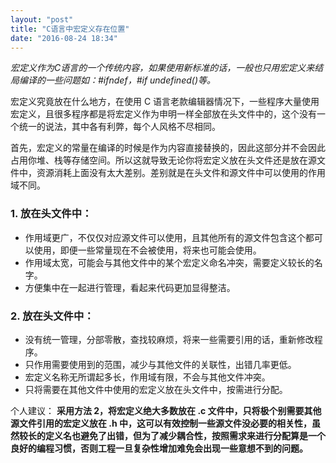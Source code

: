 ```yaml
---
layout: "post"
title: "C语言中宏定义存在位置"
date: "2016-08-24 18:34"
---
```



*宏定义作为C语言的一个传统内容，如果使用新标准的话，一般也只用宏定义来结局编译的一些问题如：#ifndef，#if undefined()等。*

宏定义究竟放在什么地方，在使用 C 语言老款编辑器情况下，一些程序大量使用宏定义，且很多程序都是将宏定义作为申明一样全部放在头文件中的，这个没有一个统一的说法，其中各有利弊，每个人风格不尽相同。

首先，宏定义的常量在编译的时候是作为内容直接替换的，因此这部分并不会因此占用你堆、栈等存储空间。所以这就导致无论你将宏定义放在头文件还是放在源文件中，资源消耗上面没有太大差别。差别就是在头文件和源文件中可以使用的作用域不同。

### 1. 放在头文件中：

- 作用域更广，不仅仅对应源文件可以使用，且其他所有的源文件包含这个都可以使用，即便一些常量现在不会被使用，将来也可能会使用。
- 作用域太宽，可能会与其他文件中的某个宏定义命名冲突，需要定义较长的名字。
- 方便集中在一起进行管理，看起来代码更加显得整洁。

<!-- more -->



### 2. 放在头文件中：

- 没有统一管理，分部零散，查找较麻烦，将来一些需要引用的话，重新修改程序。
- 只作用需要使用到的范围，减少与其他文件的关联性，出错几率更低。
- 宏定义名称无所谓起多长，作用域有限，不会与其他文件冲突。
- 只将需要在其他文件中使用的宏定义放在头文件中，按需进行分配。

个人建议：
**采用方法 2，将宏定义绝大多数放在 .c 文件中，只将极个别需要其他源文件引用的宏定义放在 .h 中，这可以有效控制一些源文件没必要的相关性，虽然较长的定义名也避免了出错，但为了减少耦合性，按照需求来进行分配算是一个良好的编程习惯，否则工程一旦复杂性增加难免会出现一些意想不到的问题。**
